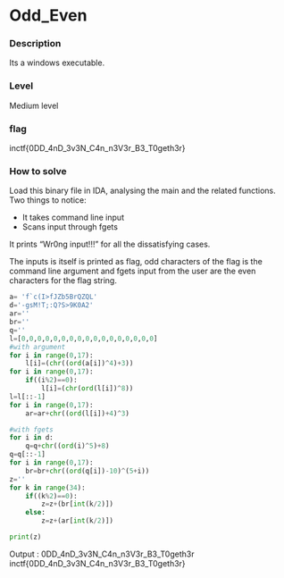# Odd_Even

### Description
Its a windows executable.  

### Level 
Medium level

### flag
inctf{0DD_4nD_3v3N_C4n_n3V3r_B3_T0geth3r}

### How to solve
Load this binary file in IDA, analysing the main and the related functions.
Two things to notice:
- It takes command line input
- Scans input through fgets

It prints “Wr0ng input!!!” for all the dissatisfying cases. 

The  inputs is itself is printed as flag, odd characters of the flag is the command line argument and fgets input from the user are the even characters for the flag string.

```python
a= 'f`c(I>fJZb5BrQZQL'
d='-gsM!T;:Q?S>9K0A2'
ar=''
br=''
q=''
l=[0,0,0,0,0,0,0,0,0,0,0,0,0,0,0,0,0]
#with argument
for i in range(0,17):
	l[i]=(chr((ord(a[i])^4)+3))
for i in range(0,17):
	if((i%2)==0):
		l[i]=(chr(ord(l[i])^8))
l=l[::-1]
for i in range(0,17):
	ar=ar+chr((ord(l[i])+4)^3)

#with fgets
for i in d:
	q=q+chr((ord(i)^5)+8)
q=q[::-1]
for i in range(0,17):
	br=br+chr((ord(q[i])-10)^(5+i))
z=''
for k in range(34):
	if((k%2)==0):
		z=z+(br[int(k/2)])
	else:
		z=z+(ar[int(k/2)])

print(z)
```

Output : 0DD_4nD_3v3N_C4n_n3V3r_B3_T0geth3r
inctf{0DD_4nD_3v3N_C4n_n3V3r_B3_T0geth3r}
